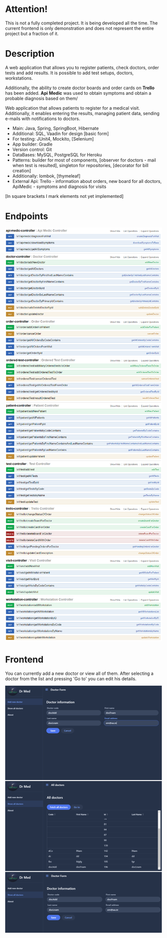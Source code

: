 # Attention! 
This is not a fully completed project. It is being developed all the time. The current frontend is only demonstration and does not represent the entire project but a fraction of it.

# Description

A web application that allows you to register patients, check doctors, order tests and add results. It is possible to add test setups, doctors, workstations.

Additionally, the ability to create doctor boards and order cards on **Trello** has been added.
**Api Medic** was used to obtain symptoms and obtain a probable diagnosis based on them/

Web application that allows patients to register for a medical visit. Additionally, it enables entering the results, managing patient data, sending e-mails with notifications to doctors.

- Main: Java, Spring, SpringBoot, Hibernate
- Additional: SQL, Vaadin for design [basic form]
- For testing: JUnit4, Mockito, [Selenium]
- App builder: Gradle
- Version control: Git
- DataBases: MySQL, PostgreSQL for Heroku
- Patterns: builder for most of components, [observer for doctors - mail when test is resulted], singleton for repositories, [decorator for bill creation]
- Additionally: lombok, [thymeleaf]
- External Api: Trello - information about orders, new board for all doctors, ApiMedic - symptoms and diagnosis for visits

[In square brackets I mark elements not yet implemented]

# Endpoints
![E1](https://github.com/zagPatryk/DrMed/blob/master/info/EndPoints1.png)
![E2](https://github.com/zagPatryk/DrMed/blob/master/info/EndPoints2.png)
![E3](https://github.com/zagPatryk/DrMed/blob/master/info/EndPoints3.png)

# Frontend

You can currently add a new doctor or view all of them. After selecting a doctor from the list and pressing 'Go to' you can edit his details.

![F1](https://github.com/zagPatryk/DrMed/blob/master/info/F1.png)
![F2](https://github.com/zagPatryk/DrMed/blob/master/info/F2.png)
![F3](https://github.com/zagPatryk/DrMed/blob/master/info/F3.png)
